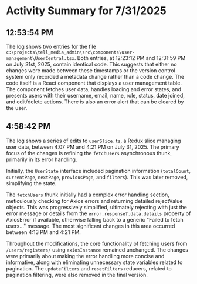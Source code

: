 # Activity Summary for 7/31/2025

## 12:53:54 PM
The log shows two entries for the file `c:\projects\tell_media_admin\src\components\user-management\UserCentral.tsx`.  Both entries, at 12:23:12 PM and 12:31:59 PM on July 31st, 2025, contain identical code. This suggests that either no changes were made between these timestamps or the version control system only recorded a metadata change rather than a code change.  The code itself is a React component that displays a user management table. The component fetches user data, handles loading and error states, and presents users with their username, email, name, role, status, date joined, and edit/delete actions.  There is also an error alert that can be cleared by the user.


## 4:58:42 PM
The log shows a series of edits to `userSlice.ts`, a Redux slice managing user data, between 4:07 PM and 4:21 PM on July 31, 2025.  The primary focus of the changes is refining the `fetchUsers` asynchronous thunk, primarily in its error handling.

Initially, the `UserState` interface included pagination information (`totalCount`, `currentPage`, `nextPage`, `previousPage`, and `filters`).  This was later removed, simplifying the state.

The `fetchUsers` thunk initially had a complex error handling section, meticulously checking for Axios errors and returning detailed rejectValue objects. This was progressively simplified, ultimately rejecting with just the error message or details from the `error.response?.data.details` property of AxiosError if available, otherwise falling back to a generic "Failed to fetch users..." message.  The most significant changes in this area occurred between 4:13 PM and 4:21 PM.

Throughout the modifications, the core functionality of fetching users from `/users/registers/` using `axiosInstance` remained unchanged.  The changes were primarily about making the error handling more concise and informative, along with eliminating unnecessary state variables related to pagination. The `updateFilters` and `resetFilters` reducers, related to pagination filtering, were also removed in the final version.
